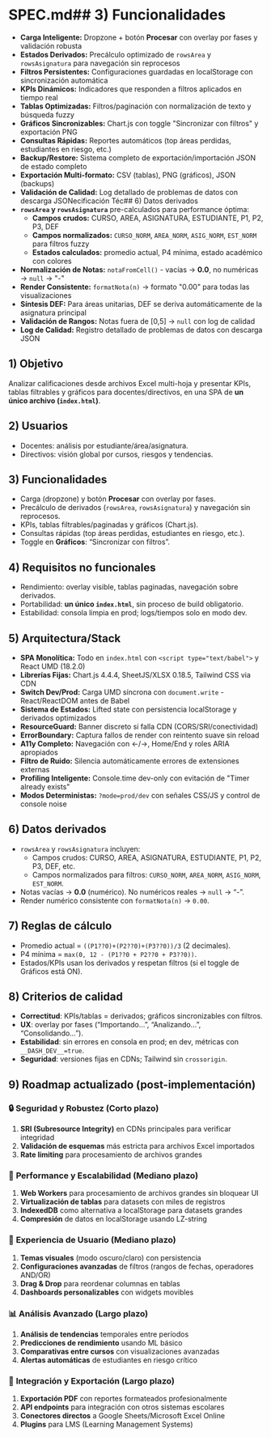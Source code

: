 # SPEC.md## 3) Funcionalidades

-   **Carga Inteligente:** Dropzone + botón **Procesar** con overlay por fases y validación robusta
-   **Estados Derivados:** Precálculo optimizado de `rowsArea` y `rowsAsignatura` para navegación sin reprocesos
-   **Filtros Persistentes:** Configuraciones guardadas en localStorage con sincronización automática
-   **KPIs Dinámicos:** Indicadores que responden a filtros aplicados en tiempo real
-   **Tablas Optimizadas:** Filtros/paginación con normalización de texto y búsqueda fuzzy
-   **Gráficos Sincronizables:** Chart.js con toggle "Sincronizar con filtros" y exportación PNG
-   **Consultas Rápidas:** Reportes automáticos (top áreas perdidas, estudiantes en riesgo, etc.)
-   **Backup/Restore:** Sistema completo de exportación/importación JSON de estado completo
-   **Exportación Multi-formato:** CSV (tablas), PNG (gráficos), JSON (backups)
-   **Validación de Calidad:** Log detallado de problemas de datos con descarga JSONecificación Téc## 6) Datos derivados
-   **`rowsArea` y `rowsAsignatura`** pre-calculados para performance óptima:
    -   **Campos crudos:** CURSO, AREA, ASIGNATURA, ESTUDIANTE, P1, P2, P3, DEF
    -   **Campos normalizados:** `CURSO_NORM`, `AREA_NORM`, `ASIG_NORM`, `EST_NORM` para filtros fuzzy
    -   **Estados calculados:** promedio actual, P4 mínima, estado académico con colores
-   **Normalización de Notas:** `notaFromCell()` - vacías → **0.0**, no numéricas → `null` → "-"
-   **Render Consistente:** `formatNota(n)` → formato "0.00" para todas las visualizaciones
-   **Síntesis DEF:** Para áreas unitarias, DEF se deriva automáticamente de la asignatura principal
-   **Validación de Rangos:** Notas fuera de [0,5] → `null` con log de calidad
-   **Log de Calidad:** Registro detallado de problemas de datos con descarga JSON

## 1) Objetivo

Analizar calificaciones desde archivos Excel multi-hoja y presentar KPIs, tablas filtrables y gráficos para docentes/directivos, en una SPA de **un único archivo (`index.html`)**.

## 2) Usuarios

-   Docentes: análisis por estudiante/área/asignatura.
-   Directivos: visión global por cursos, riesgos y tendencias.

## 3) Funcionalidades

-   Carga (dropzone) y botón **Procesar** con overlay por fases.
-   Precálculo de derivados (`rowsArea`, `rowsAsignatura`) y navegación sin reprocesos.
-   KPIs, tablas filtrables/paginadas y gráficos (Chart.js).
-   Consultas rápidas (top áreas perdidas, estudiantes en riesgo, etc.).
-   Toggle en **Gráficos**: “Sincronizar con filtros”.

## 4) Requisitos no funcionales

-   Rendimiento: overlay visible, tablas paginadas, navegación sobre derivados.
-   Portabilidad: **un único `index.html`**, sin proceso de build obligatorio.
-   Estabilidad: consola limpia en prod; logs/tiempos solo en modo dev.

## 5) Arquitectura/Stack

-   **SPA Monolítica:** Todo en `index.html` con `<script type="text/babel">` y React UMD (18.2.0)
-   **Librerías Fijas:** Chart.js 4.4.4, SheetJS/XLSX 0.18.5, Tailwind CSS via CDN
-   **Switch Dev/Prod:** Carga UMD síncrona con `document.write` - React/ReactDOM antes de Babel
-   **Sistema de Estados:** Lifted state con persistencia localStorage y derivados optimizados
-   **ResourceGuard:** Banner discreto si falla CDN (CORS/SRI/conectividad)
-   **ErrorBoundary:** Captura fallos de render con reintento suave sin reload
-   **A11y Completo:** Navegación con ←/→, Home/End y roles ARIA apropiados
-   **Filtro de Ruido:** Silencia automáticamente errores de extensiones externas
-   **Profiling Inteligente:** Console.time dev-only con evitación de "Timer already exists"
-   **Modos Deterministas:** `?mode=prod/dev` con señales CSS/JS y control de console noise

## 6) Datos derivados

-   `rowsArea` y `rowsAsignatura` incluyen:
    -   Campos crudos: CURSO, AREA, ASIGNATURA, ESTUDIANTE, P1, P2, P3, DEF, etc.
    -   Campos normalizados para filtros: `CURSO_NORM`, `AREA_NORM`, `ASIG_NORM`, `EST_NORM`.
-   Notas vacías → **0.0** (numérico). No numéricos reales → `null` → “-”.
-   Render numérico consistente con `formatNota(n)` → `0.00`.

## 7) Reglas de cálculo

-   Promedio actual = `((P1??0)+(P2??0)+(P3??0))/3` (2 decimales).
-   P4 mínima = `max(0, 12 - (P1??0 + P2??0 + P3??0))`.
-   Estados/KPIs usan los derivados y respetan filtros (si el toggle de Gráficos está ON).

## 8) Criterios de calidad

-   **Correctitud**: KPIs/tablas = derivados; gráficos sincronizables con filtros.
-   **UX**: overlay por fases (“Importando…”, “Analizando…”, “Consolidando…”).
-   **Estabilidad**: sin errores en consola en prod; en dev, métricas con `__DASH_DEV__=true`.
-   **Seguridad**: versiones fijas en CDNs; Tailwind sin `crossorigin`.

## 9) Roadmap actualizado (post-implementación)

### 🔒 **Seguridad y Robustez (Corto plazo)**

1. **SRI (Subresource Integrity)** en CDNs principales para verificar integridad
2. **Validación de esquemas** más estricta para archivos Excel importados
3. **Rate limiting** para procesamiento de archivos grandes

### 🚀 **Performance y Escalabilidad (Mediano plazo)**

1. **Web Workers** para procesamiento de archivos grandes sin bloquear UI
2. **Virtualización de tablas** para datasets con miles de registros
3. **IndexedDB** como alternativa a localStorage para datasets grandes
4. **Compresión** de datos en localStorage usando LZ-string

### 🎨 **Experiencia de Usuario (Mediano plazo)**

1. **Temas visuales** (modo oscuro/claro) con persistencia
2. **Configuraciones avanzadas** de filtros (rangos de fechas, operadores AND/OR)
3. **Drag & Drop** para reordenar columnas en tablas
4. **Dashboards personalizables** con widgets movibles

### 📊 **Análisis Avanzado (Largo plazo)**

1. **Análisis de tendencias** temporales entre períodos
2. **Predicciones de rendimiento** usando ML básico
3. **Comparativas entre cursos** con visualizaciones avanzadas
4. **Alertas automáticas** de estudiantes en riesgo crítico

### 🔌 **Integración y Exportación (Largo plazo)**

1. **Exportación PDF** con reportes formateados profesionalmente
2. **API endpoints** para integración con otros sistemas escolares
3. **Conectores directos** a Google Sheets/Microsoft Excel Online
4. **Plugins** para LMS (Learning Management Systems)
